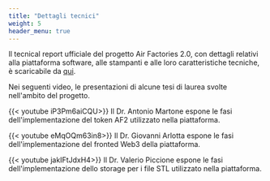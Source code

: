 ```yaml
---
title: "Dettagli tecnici"
weight: 5
header_menu: true
---
```


Il tecnical report ufficiale del progetto Air Factories 2.0, con dettagli relativi alla piattaforma software, alle stampanti e alle loro caratteristiche tecniche, è scaricabile da [qui](https://docs.google.com/document/d/1h6on5voGfNXj1q8Sh1p4VIk-hbzMfUWT/edit?usp=sharing&ouid=100210049683838047331&rtpof=true&sd=true).

Nei seguenti video, le presentazioni di alcune tesi di laurea svolte nell'ambito del progetto.

{{< youtube iP3Pm6aiCQU>}}
Il Dr. Antonio Martone espone le fasi dell'implementazione del token AF2 utilizzato nella piattaforma.

{{< youtube eMqOQm63in8>}}
Il Dr. Giovanni Arlotta espone le fasi dell'implementazione del fronted Web3 della piattaforma.

{{< youtube jakIFtJdxH4>}}
Il Dr. Valerio Piccione espone le fasi dell'implementazione dello storage per i file STL utilizzato nella piattaforma.
